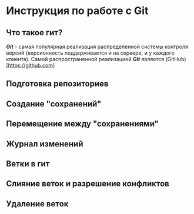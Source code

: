 # Инструкция по работе с Git

## Что такое гит?
***Git*** - самая популярная реализация распределенной системы контроля версий (версионность поддерживается и на сервере, и у каждого клиента). Самой распространенной реализацией ***Git*** является (GitHub)[https://github.com]

## Подготовка репозиториев

## Создание "сохранений"

## Перемещение между "сохранениями"

## Журнал изменений

## Ветки в гит

## Слияние веток и разрешение конфликтов

## Удаление веток